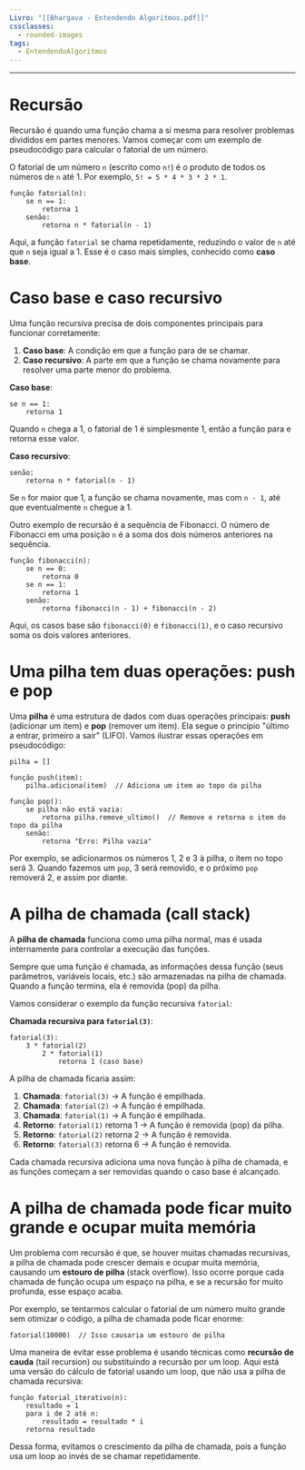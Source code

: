 ```yaml
---
Livro: "[[Bhargava - Entendendo Algoritmos.pdf]]"
cssclasses:
  - rounded-images
tags:
  - EntendendoAlgoritmos
---
```

---
# Recursão
Recursão é quando uma função chama a si mesma para resolver problemas divididos em partes menores. Vamos começar com um exemplo de pseudocódigo para calcular o fatorial de um número. 

O fatorial de um número `n` (escrito como `n!`) é o produto de todos os números de `n` até 1. Por exemplo, `5! = 5 * 4 * 3 * 2 * 1`.

```pseudo
função fatorial(n):
    se n == 1:
        retorna 1
    senão:
        retorna n * fatorial(n - 1)
```

Aqui, a função `fatorial` se chama repetidamente, reduzindo o valor de `n` até que `n` seja igual a 1. Esse é o caso mais simples, conhecido como **caso base**.

# Caso base e caso recursivo
Uma função recursiva precisa de dois componentes principais para funcionar corretamente:

1. **Caso base**: A condição em que a função para de se chamar.
2. **Caso recursivo**: A parte em que a função se chama novamente para resolver uma parte menor do problema.

**Caso base**:
```pseudo
se n == 1:
    retorna 1
```
Quando `n` chega a 1, o fatorial de 1 é simplesmente 1, então a função para e retorna esse valor.

**Caso recursivo**:
```pseudo
senão:
    retorna n * fatorial(n - 1)
```
Se `n` for maior que 1, a função se chama novamente, mas com `n - 1`, até que eventualmente `n` chegue a 1.

Outro exemplo de recursão é a sequência de Fibonacci. O número de Fibonacci em uma posição `n` é a soma dos dois números anteriores na sequência.

```pseudo
função fibonacci(n):
    se n == 0:
        retorna 0
    se n == 1:
        retorna 1
    senão:
        retorna fibonacci(n - 1) + fibonacci(n - 2)
```
Aqui, os casos base são `fibonacci(0)` e `fibonacci(1)`, e o caso recursivo soma os dois valores anteriores.

# Uma pilha tem duas operações: push e pop
Uma **pilha** é uma estrutura de dados com duas operações principais: **push** (adicionar um item) e **pop** (remover um item). Ela segue o princípio "último a entrar, primeiro a sair" (LIFO). Vamos ilustrar essas operações em pseudocódigo:

```pseudo
pilha = []

função push(item):
    pilha.adiciona(item)  // Adiciona um item ao topo da pilha

função pop():
    se pilha não está vazia:
        retorna pilha.remove_ultimo()  // Remove e retorna o item do topo da pilha
    senão:
        retorna "Erro: Pilha vazia"
```

Por exemplo, se adicionarmos os números 1, 2 e 3 à pilha, o item no topo será 3. Quando fazemos um `pop`, 3 será removido, e o próximo `pop` removerá 2, e assim por diante.

# A pilha de chamada (call stack)
A **pilha de chamada** funciona como uma pilha normal, mas é usada internamente para controlar a execução das funções. 

Sempre que uma função é chamada, as informações dessa função (seus parâmetros, variáveis locais, etc.) são armazenadas na pilha de chamada. Quando a função termina, ela é removida (pop) da pilha.

Vamos considerar o exemplo da função recursiva `fatorial`:

**Chamada recursiva para `fatorial(3)`**:
```pseudo
fatorial(3):
    3 * fatorial(2)
        2 * fatorial(1)
            retorna 1 (caso base)
```
A pilha de chamada ficaria assim:

1. **Chamada**: `fatorial(3)` → A função é empilhada.
2. **Chamada**: `fatorial(2)` → A função é empilhada.
3. **Chamada**: `fatorial(1)` → A função é empilhada.
4. **Retorno**: `fatorial(1)` retorna 1 → A função é removida (pop) da pilha.
5. **Retorno**: `fatorial(2)` retorna 2 → A função é removida.
6. **Retorno**: `fatorial(3)` retorna 6 → A função é removida.

Cada chamada recursiva adiciona uma nova função à pilha de chamada, e as funções começam a ser removidas quando o caso base é alcançado.

# A pilha de chamada pode ficar muito grande e ocupar muita memória
Um problema com recursão é que, se houver muitas chamadas recursivas, a pilha de chamada pode crescer demais e ocupar muita memória, causando um **estouro de pilha** (stack overflow). Isso ocorre porque cada chamada de função ocupa um espaço na pilha, e se a recursão for muito profunda, esse espaço acaba.

Por exemplo, se tentarmos calcular o fatorial de um número muito grande sem otimizar o código, a pilha de chamada pode ficar enorme:

```pseudo
fatorial(10000)  // Isso causaria um estouro de pilha
```

Uma maneira de evitar esse problema é usando técnicas como **recursão de cauda** (tail recursion) ou substituindo a recursão por um loop. Aqui está uma versão do cálculo de fatorial usando um loop, que não usa a pilha de chamada recursiva:

```pseudo
função fatorial_iterativo(n):
    resultado = 1
    para i de 2 até n:
        resultado = resultado * i
    retorna resultado
```
Dessa forma, evitamos o crescimento da pilha de chamada, pois a função usa um loop ao invés de se chamar repetidamente.